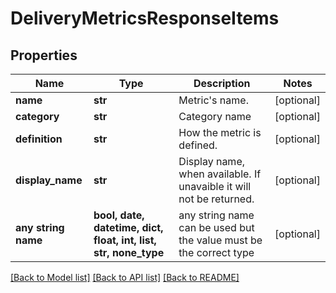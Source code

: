 # DeliveryMetricsResponseItems


## Properties
Name | Type | Description | Notes
------------ | ------------- | ------------- | -------------
**name** | **str** | Metric&#39;s name. | [optional] 
**category** | **str** | Category name | [optional] 
**definition** | **str** | How the metric is defined. | [optional] 
**display_name** | **str** | Display name, when available. If unavaible it will not be returned. | [optional] 
**any string name** | **bool, date, datetime, dict, float, int, list, str, none_type** | any string name can be used but the value must be the correct type | [optional]

[[Back to Model list]](../README.md#documentation-for-models) [[Back to API list]](../README.md#documentation-for-api-endpoints) [[Back to README]](../README.md)


